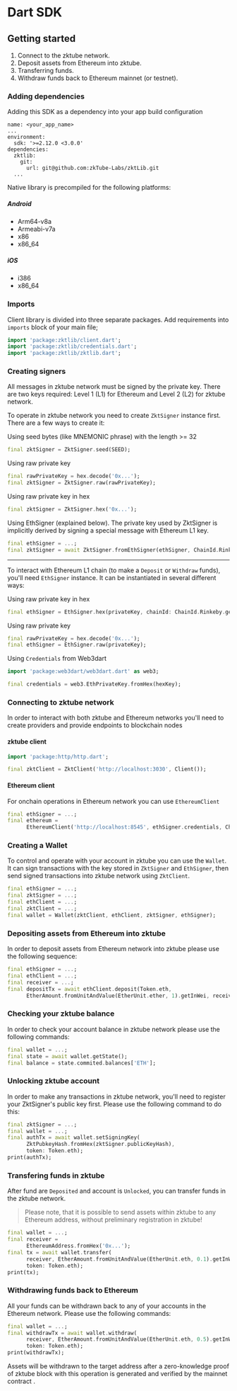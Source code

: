 # Dart SDK

## Getting started

1. Connect to the zktube network.
2. Deposit assets from Ethereum into zktube.
3. Transferring funds.
4. Withdraw funds back to Ethereum mainnet (or testnet).

### Adding dependencies

Adding this SDK as a dependency into your app build configuration


```yaml=
name: <your_app_name>
...
environment:
  sdk: '>=2.12.0 <3.0.0'
dependencies:
  zktlib:
    git:
      url: git@github.com:zkTube-Labs/zktLib.git
  ...
```

Native library is precompiled for the following platforms:

##### Android

- Arm64-v8a
- Armeabi-v7a
- x86
- x86_64

##### iOS

- i386
- x86_64

### Imports

Client library is divided into three separate packages. Add requirements into `imports` block of your main file;

```dart
import 'package:zktlib/client.dart';
import 'package:zktlib/credentials.dart';
import 'package:zktlib/zktlib.dart';
```

### Creating signers

All messages in zktube network must be signed by the private key. There are two keys required: Level 1 (L1) for Ethereum and Level 2 (L2) for zktube network.

To operate in zktube network you need to create `ZktSigner` instance first. There are a few ways to create it:

Using seed bytes (like MNEMONIC phrase) with the length >= 32

```dart
final zktSigner = ZktSigner.seed(SEED);
```

Using raw private key

```dart
final rawPrivateKey = hex.decode('0x...');
final zktSigner = ZktSigner.raw(rawPrivateKey);
```

Using raw private key in hex

```dart
final zktSigner = ZktSigner.hex('0x...');
```

Using EthSigner (explained below). The private key used by ZktSigner is implicitly derived by signing a special message with Ethereum L1 key.

```dart
final ethSigner = ...;
final zktSigner = await ZktSigner.fromEthSigner(ethSigner, ChainId.Rinkeby);
```

---

To interact with Ethereum L1 chain (to make a `Deposit` or `Withdraw` funds), you'll need `EthSigner` instance. It can be instantiated in several different ways:

Using raw private key in hex

```dart
final ethSigner = EthSigner.hex(privateKey, chainId: ChainId.Rinkeby.getChainId());
```

Using raw private key

```dart
final rawPrivateKey = hex.decode('0x...');
final ethSigner = EthSigner.raw(privateKey);
```

Using `Credentials` from Web3dart

```dart
import 'package:web3dart/web3dart.dart' as web3;
```

```dart
final credentials = web3.EthPrivateKey.fromHex(hexKey);
```

### Connecting to zktube network

In order to interact with both zktube and Ethereum networks you'll need to create providers and provide endpoints to blockchain nodes

#### zktube client

```dart
import 'package:http/http.dart';
```

```dart
final zktClient = ZktClient('http://localhost:3030', Client());
```

#### Ethereum client

For onchain operations in Ethereum network you can use `EthereumClient`

```dart
final ethSigner = ...;
final ethereum =
      EthereumClient('http://localhost:8545', ethSigner.credentials, ChainId.Rinkeby);
```

### Creating a Wallet

To control and operate with your account in zktube you can use the `Wallet`. It can sign transactions with the key stored in `ZktSigner` and `EthSigner`, then send signed transactions into zktube network using `ZktClient`.

```dart
final ethSigner = ...;
final zktSigner = ...;
final ethClient = ...;
final zktClient = ...;
final wallet = Wallet(zktClient, ethClient, zktSigner, ethSigner);
```

### Depositing assets from Ethereum into zktube

In order to deposit assets from Ethereum network into zktube please use the following sequence:

```dart
final ethSigner = ...;
final ethClient = ...;
final receiver = ...;
final depositTx = await ethClient.deposit(Token.eth,
      EtherAmount.fromUnitAndValue(EtherUnit.ether, 1).getInWei, receiver);
```

### Checking your zktube balance

In order to check your account balance in zktube network please use the following commands:

```dart
final wallet = ...;
final state = await wallet.getState();
final balance = state.commited.balances['ETH'];
```

### Unlocking zktube account

In order to make any transactions in zktube network, you'll need to register your ZktSigner's public key first. Please use the following command to do this: 

```dart
final zktSigner = ...;
final wallet = ...;
final authTx = await wallet.setSigningKey(
      ZktPubkeyHash.fromHex(zktSigner.publicKeyHash),
      token: Token.eth);
print(authTx);
```

### Transfering funds in zktube

After fund are `Deposited` and account is `Unlocked`, you can transfer funds in the zktube network. 

> Please note, that it is possible to send assets within zktube to any Ethereum address, without preliminary registration in zktube!

```dart
final wallet = ...;
final receiver =
      EthereumAddress.fromHex('0x...');
final tx = await wallet.transfer(
      receiver, EtherAmount.fromUnitAndValue(EtherUnit.eth, 0.1).getInWei,
      token: Token.eth);
print(tx);
```

### Withdrawing funds back to Ethereum

All your funds can be withdrawn back to any of your accounts in the Ethereum network. Please use the following commands:

```dart
final wallet = ...;
final withdrawTx = await wallet.withdraw(
      receiver, EtherAmount.fromUnitAndValue(EtherUnit.eth, 0.5).getInWei,
      token: Token.eth);
print(withdrawTx);
```

Assets will be withdrawn to the target address after a zero-knowledge proof of zktube block with this operation is generated and verified by the mainnet contract .


